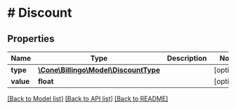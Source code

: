 # # Discount

## Properties

Name | Type | Description | Notes
------------ | ------------- | ------------- | -------------
**type** | [**\Cone\Billingo\Model\DiscountType**](DiscountType.md) |  | [optional]
**value** | **float** |  | [optional]

[[Back to Model list]](../../README.md#models) [[Back to API list]](../../README.md#endpoints) [[Back to README]](../../README.md)

